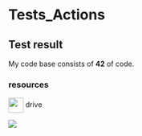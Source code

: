 # Tests_Actions

## Test result

My code base consists of **42** of code.

### resources
<img src="https://fonts.gstatic.com/s/i/productlogos/drive_2020q4/v8/web-64dp/logo_drive_2020q4_color_2x_web_64dp.png" style="width:30px; vertical-align:middle" /> drive

![](https://cdn4.iconfinder.com/data/icons/avatars-xmas-giveaway/128/batman_hero_avatar_comics-512.png)